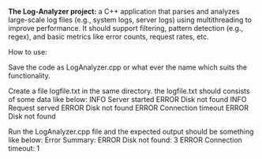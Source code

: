 **The Log-Analyzer project:** 
a C++ application that parses and analyzes large-scale log files (e.g., system logs, server logs) using multithreading to improve performance. 
It should support filtering, pattern detection (e.g., regex), and basic metrics like error counts, request rates, etc.

How to use:

Save the code as LogAnalyzer.cpp or what ever the name which suits the functionality.

Create a file logfile.txt in the same directory.
the logfile.txt should consists of some data like below:
INFO Server started
ERROR Disk not found
INFO Request served
ERROR Disk not found
ERROR Connection timeout
ERROR Disk not found

Run the LogAnalyzer.cpp file and the expected output should be something like below:
Error Summary:
ERROR Disk not found: 3
ERROR Connection timeout: 1
